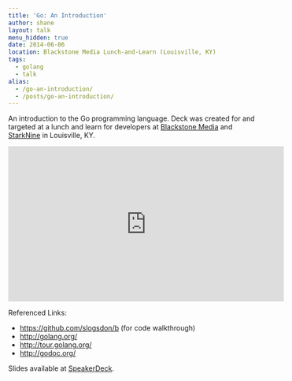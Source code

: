 ```yaml
---
title: 'Go: An Introduction'
author: shane
layout: talk
menu_hidden: true
date: 2014-06-06
location: Blackstone Media Lunch-and-Learn (Louisville, KY)
tags:
  - golang
  - talk
alias:
  - /go-an-introduction/
  - /posts/go-an-introduction/
---
```


An introduction to the Go programming language. Deck was created for and targeted at a lunch and learn for developers at [Blackstone Media][1] and [StarkNine][2] in Louisville, KY.

<iframe width="560" height="315" src="https://www.youtube.com/embed/SI-okTfauyw" frameborder="0" allowfullscreen></iframe>

<script async class="speakerdeck-embed" data-id="23665ae0cf24013149f97ab67bbd5fb5" data-ratio="1.33333333333333" src="//speakerdeck.com/assets/embed.js"></script>

Referenced Links:

  * <https://github.com/slogsdon/b> (for code walkthrough)
  * <http://golang.org/>
  * <http://tour.golang.org/>
  * <http://godoc.org/>

Slides available at [SpeakerDeck][3].

 [1]: http://www.blackstonemedia.com/
 [2]: http://www.starknine.com/
 [3]: https://speakerdeck.com/slogsdon/go-an-introduction
